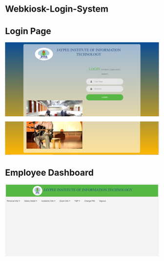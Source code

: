 # Webkiosk-Login-System

<h1>Login Page</h1>

![](ignore/1Capture.PNG)

![](ignore/2Capture.PNG)

<h1>Employee Dashboard</h1>

![](ignore/3Capture.PNG)
